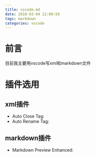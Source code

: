 ```yaml
---
title: vscode.md
date: 2018-03-04 12:09:59
tags: markdown
categories: vscode
---
```


# 前言

目前我主要用vscode写xml和markdown文件

# 插件选用

## xml插件

* Auto Close Tag:
* Auto Rename Tag:

## markdown插件

* Markdown Preview Enhanced: